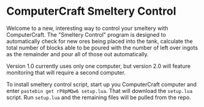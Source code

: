 ComputerCraft Smeltery Control
===================

Welcome to a new, interesting way to control your smeltery with ComputerCraft. The "Smeltery Control" program is designed to automatically check for new ores being placed into the tank, calculate the total number of blocks able to be poured with the number of left over ingots as the remainder and pour all of those out automatically.

Version 1.0 currently uses only one computer, but version 2.0 will feature monitoring that will require a second computer.

To install smeltery control script, start up you ComputerCraft computer and enter `pastebin get rP8pMQw6 setup.lua`. That will download the `setup.lua` script. Run `setup.lua` and the remaining files will be pulled from the repo.
